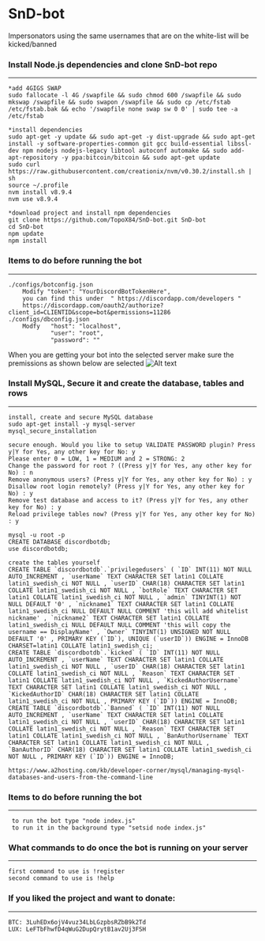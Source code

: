 # SnD-bot
Impersonators using the same usernames that are on the white-list will be kicked/banned

### Install Node.js dependencies and clone SnD-bot repo
-------------------------------------------------------
    *add 4GIGS SWAP
	sudo fallocate -l 4G /swapfile && sudo chmod 600 /swapfile && sudo mkswap /swapfile && sudo swapon /swapfile && sudo cp /etc/fstab /etc/fstab.bak && echo '/swapfile none swap sw 0 0' | sudo tee -a /etc/fstab
	
	*install dependencies
	sudo apt-get -y update && sudo apt-get -y dist-upgrade && sudo apt-get install -y software-properties-common git gcc build-essential libssl-dev npm nodejs nodejs-legacy libtool autoconf automake && sudo add-apt-repository -y ppa:bitcoin/bitcoin && sudo apt-get update
    sudo curl https://raw.githubusercontent.com/creationix/nvm/v0.30.2/install.sh | sh
    source ~/.profile
    nvm install v8.9.4
    nvm use v8.9.4
    
	*download project and install npm dependencies
	git clone https://github.com/TopoX84/SnD-bot.git SnD-bot
    cd SnD-bot
    npm update
    npm install

### Items to do before running the bot
------------------------------------------------------------------------
    ./configs/botconfig.json
        Modify "token": "YourDiscordBotTokenHere", 
		you can find this under  " https://discordapp.com/developers " 
		https://discordapp.com/oauth2/authorize?client_id=CLIENTID&scope=bot&permissions=11286
    ./configs/dbconfig.json
        Modfy   "host": "localhost",
                "user": "root",
                "password": ""
 
 When you are getting your bot into the selected server make sure the premissions as shown below are selected
 ![Alt text](https://media.discordapp.net/attachments/419897259359076372/522608691938197508/permissions.PNG "Select all the permissions")


 ### Install MySQL, Secure it and create the database, tables and rows
------------------------------------------------------------------------
    install, create and secure MySQL database
	sudo apt-get install -y mysql-server
	mysql_secure_installation

	secure enough. Would you like to setup VALIDATE PASSWORD plugin? Press y|Y for Yes, any other key for No: y
	Please enter 0 = LOW, 1 = MEDIUM and 2 = STRONG: 2
	Change the password for root ? ((Press y|Y for Yes, any other key for No) : n
	Remove anonymous users? (Press y|Y for Yes, any other key for No) : y
	Disallow root login remotely? (Press y|Y for Yes, any other key for No) : y
	Remove test database and access to it? (Press y|Y for Yes, any other key for No) : y
	Reload privilege tables now? (Press y|Y for Yes, any other key for No) : y
	
	mysql -u root -p
	CREATE DATABASE discordbotdb;
	use discordbotdb;
	
	create the tables yourself
	CREATE TABLE `discordbotdb`.`privilegedusers` ( `ID` INT(11) NOT NULL AUTO_INCREMENT , `userName` TEXT CHARACTER SET latin1 COLLATE latin1_swedish_ci NOT NULL , `userID` CHAR(18) CHARACTER SET latin1 COLLATE latin1_swedish_ci NOT NULL , `botRole` TEXT CHARACTER SET latin1 COLLATE latin1_swedish_ci NOT NULL , `admin` TINYINT(1) NOT NULL DEFAULT '0' , `nickname1` TEXT CHARACTER SET latin1 COLLATE latin1_swedish_ci NULL DEFAULT NULL COMMENT 'this will add whitelist nickname' , `nickname2` TEXT CHARACTER SET latin1 COLLATE latin1_swedish_ci NULL DEFAULT NULL COMMENT 'this will copy the username == DisplayName' , `Owner` TINYINT(1) UNSIGNED NOT NULL DEFAULT '0' , PRIMARY KEY (`ID`), UNIQUE (`userID`)) ENGINE = InnoDB CHARSET=latin1 COLLATE latin1_swedish_ci;
	CREATE TABLE `discordbotdb`.`kicked` ( `ID` INT(11) NOT NULL AUTO_INCREMENT , `userName` TEXT CHARACTER SET latin1 COLLATE latin1_swedish_ci NOT NULL , `userID` CHAR(18) CHARACTER SET latin1 COLLATE latin1_swedish_ci NOT NULL , `Reason` TEXT CHARACTER SET latin1 COLLATE latin1_swedish_ci NOT NULL , `KickedAuthorUsername` TEXT CHARACTER SET latin1 COLLATE latin1_swedish_ci NOT NULL , `KickedAuthorID` CHAR(18) CHARACTER SET latin1 COLLATE latin1_swedish_ci NOT NULL , PRIMARY KEY (`ID`)) ENGINE = InnoDB;
	CREATE TABLE `discordbotdb`.`Banned` ( `ID` INT(11) NOT NULL AUTO_INCREMENT , `userName` TEXT CHARACTER SET latin1 COLLATE latin1_swedish_ci NOT NULL , `userID` CHAR(18) CHARACTER SET latin1 COLLATE latin1_swedish_ci NOT NULL , `Reason` TEXT CHARACTER SET latin1 COLLATE latin1_swedish_ci NOT NULL , `BanAuthorUsername` TEXT CHARACTER SET latin1 COLLATE latin1_swedish_ci NOT NULL , `BanAuthorID` CHAR(18) CHARACTER SET latin1 COLLATE latin1_swedish_ci NOT NULL , PRIMARY KEY (`ID`)) ENGINE = InnoDB;

	https://www.a2hosting.com/kb/developer-corner/mysql/managing-mysql-databases-and-users-from-the-command-line
          
        
### Items to do before running the bot
------------------------------------------------------------------------
     to run the bot type "node index.js"
     to run it in the background type "setsid node index.js"
     
### What commands to do once the bot is running on your server
------------------------------------------------------------------------
    first command to use is !register
    second command to use is !help
    
### If you liked the project and want to donate:
------------------------------------------------------------------------
    BTC: 3LuhEDx6ojV4vuz34LbLGzpbsRZbB9k2Td
    LUX: LeFTbFhwfD4qWuG2DupQrytB1av2Uj3FSH
